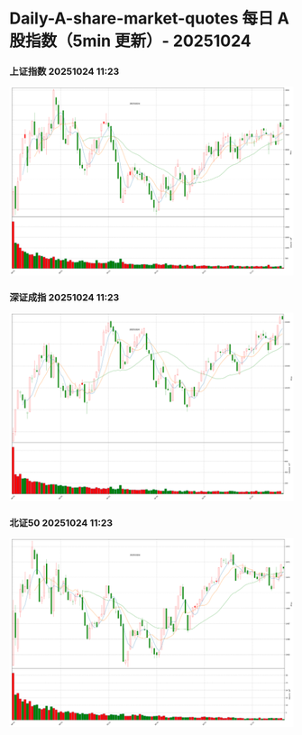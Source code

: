 
# Daily-A-share-market-quotes 每日 A 股指数（5min 更新）- 20251024

### 上证指数 20251024 11:23
![](./fig/2025/10/20251024-sh000001.png)

### 深证成指 20251024 11:23
![](./fig/2025/10/20251024-sz399001.png)

### 北证50 20251024 11:23
![](./fig/2025/10/20251024-bj899050.png)
